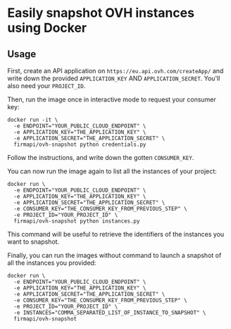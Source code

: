 # Easily snapshot OVH instances using Docker

## Usage

First, create an API application on `https://eu.api.ovh.com/createApp/` and write down the provided `APPLICATION_KEY` AND `APPLICATION_SECRET`. You'll also need your `PROJECT_ID`.

Then, run the image once in interactive mode to request your consumer key:
```
docker run -it \
  -e ENDPOINT="YOUR_PUBLIC_CLOUD_ENDPOINT" \
  -e APPLICATION_KEY="THE_APPLICATION_KEY" \
  -e APPLICATION_SECRET="THE_APPLICATION_SECRET" \
  firmapi/ovh-snapshot python credentials.py
```

Follow the instructions, and write down the gotten `CONSUMER_KEY`.

You can now run the image again to list all the instances of your project:
```
docker run \
  -e ENDPOINT="YOUR_PUBLIC_CLOUD_ENDPOINT" \
  -e APPLICATION_KEY="THE_APPLICATION_KEY" \
  -e APPLICATION_SECRET="THE_APPLICATION_SECRET" \
  -e CONSUMER_KEY="THE_CONSUMER_KEY_FROM_PREVIOUS_STEP" \
  -e PROJECT_ID="YOUR_PROJECT_ID" \
  firmapi/ovh-snapshot python instances.py
```

This command will be useful to retrieve the identifiers of the instances you want to snapshot.

Finally, you can run the images without command to launch a snapshot of all the instances you provided:
```
docker run \
  -e ENDPOINT="YOUR_PUBLIC_CLOUD_ENDPOINT" \
  -e APPLICATION_KEY="THE_APPLICATION_KEY" \
  -e APPLICATION_SECRET="THE_APPLICATION_SECRET" \
  -e CONSUMER_KEY="THE_CONSUMER_KEY_FROM_PREVIOUS_STEP" \
  -e PROJECT_ID="YOUR_PROJECT_ID" \
  -e INSTANCES="COMMA_SEPARATED_LIST_OF_INSTANCE_TO_SNAPSHOT" \
  firmapi/ovh-snapshot
```
